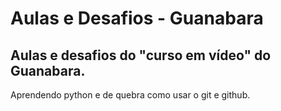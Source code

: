 # Aulas e Desafios - Guanabara

## Aulas e desafios do "curso em vídeo" do Guanabara. 
Aprendendo python e de quebra como usar o git e github. 
